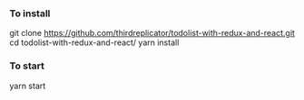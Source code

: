### To install
git clone https://github.com/thirdreplicator/todolist-with-redux-and-react.git
cd todolist-with-redux-and-react/
yarn install

### To start
yarn start
